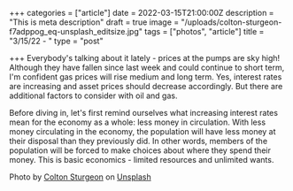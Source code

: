 +++
categories = ["article"]
date = 2022-03-15T21:00:00Z
description = "This is meta description"
draft = true
image = "/uploads/colton-sturgeon-f7adppog_eq-unsplash_editsize.jpg"
tags = ["photos", "article"]
title = "3/15/22 - "
type = "post"

+++
Everybody's talking about it lately - prices at the pumps are sky high! Although they have fallen since last week and could continue to short term, I'm confident gas prices will rise medium and long term. Yes, interest rates are increasing and asset prices should decrease accordingly. But there are additional factors to consider with oil and gas. 

Before diving in, let's first remind ourselves what increasing interest rates mean for the economy as a whole: less money in circulation. With less money circulating in the economy, the population will have less money at their disposal than they previously did. In other words, members of the population will be forced to make choices about where they spend their money. This is basic economics - limited resources and unlimited wants.

Photo by [Colton Sturgeon](https://unsplash.com/@coltonsturgeon?utm_source=unsplash&utm_medium=referral&utm_content=creditCopyText) on [Unsplash](https://unsplash.com/s/photos/petroleum?utm_source=unsplash&utm_medium=referral&utm_content=creditCopyText)